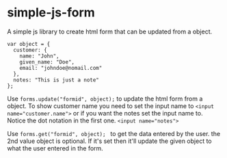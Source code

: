 # simple-js-form
A simple js library to create html form that can be updated from a object.

```
var object = {
  customer: {
    name: "John",
    given_name: "Doe",
    email: "johndoe@nomail.com"
  },
  notes: "This is just a note"
};
```
Use
```forms.update("formid", object);```
to update the html form from a object. To show customer name you need to set the input name to ```<input name="customer.name">``` or if you want the notes set the input name to. Notice the dot notation in the first one.
```<input name="notes">```

Use 
```forms.get("formid", object); ``` 
to get the data entered by the user. the 2nd value object is optional. If it's set then it'll update the given object to what the user entered in the form.
